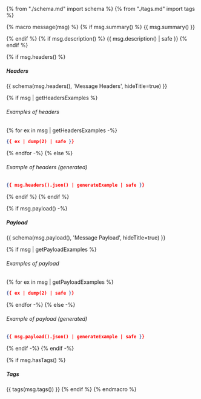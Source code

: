 {% from "./schema.md" import schema %}
{% from "./tags.md" import tags %}

{% macro message(msg) %}
{% if msg.summary() %}
{{ msg.summary() }}

{% endif %}
{% if msg.description() %}
{{ msg.description() | safe }}
{% endif %}

{% if msg.headers() %}
##### Headers

{{ schema(msg.headers(), 'Message Headers', hideTitle=true) }}

{% if msg | getHeadersExamples %}
###### Examples of headers

{% for ex in msg | getHeadersExamples -%}
```json
{{ ex | dump(2) | safe }}
```
{% endfor -%}
{% else %}
###### Example of headers _(generated)_

```json
{{ msg.headers().json() | generateExample | safe }}
```
{% endif %}
{% endif %}

{% if msg.payload() -%}
##### Payload

{{ schema(msg.payload(), 'Message Payload', hideTitle=true) }}

{% if msg | getPayloadExamples %}
###### Examples of payload

{% for ex in msg | getPayloadExamples %}
```json
{{ ex | dump(2) | safe }}
```
{% endfor -%}
{% else -%}
###### Example of payload _(generated)_

```json
{{ msg.payload().json() | generateExample | safe }}
```
{% endif -%}
{% endif -%}


{% if msg.hasTags() %}
##### Tags

{{ tags(msg.tags()) }}
{% endif %}
{% endmacro %}

